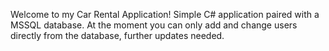 Welcome to my Car Rental Application!
Simple C# application paired with a MSSQL database.
At the moment you can only add and change users directly from the database, further updates needed.
